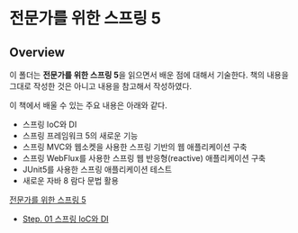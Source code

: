 # 전문가를 위한 스프링 5

## Overview

이 폴더는 **전문가를 위한 스프링 5**을 읽으면서 배운 점에 대해서 기술한다. 책의 내용을 그대로 작성한 것은 아니고 내용을 참고해서 작성하였다.

이 책에서 배울 수 있는 주요 내용은 아래와 같다.

- 스프링 IoC와 DI
- 스프링 프레임워크 5의 새로운 기능
- 스프링 MVC와 웹소켓을 사용한 스프링 기반의 웹 애플리케이션 구축
- 스프링 WebFlux를 사용한 스프링 웹 반응형(reactive) 애플리케이션 구축
- JUnit5를 사용한 스프링 애플리케이션 테스트
- 새로운 자바 8 람다 문법 활용


[전문가를 위한 스프링 5](https://www.gilbut.co.kr/book/view?bookcode=BN002504)

- [Step. 01 스프링 IoC와 DI](./spring-ioc-and-di.md)